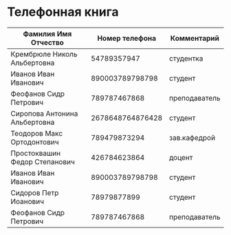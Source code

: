 # Телефонная книга    
|Фамилия Имя Отчество|Номер телефона|Комментарий|    
|-----------|-----------|-----------|
|Крембрюле Николь Альбертовна|54789357947|студентка|
|Иванов Иван Иванович|890003789798798|студент|
|Феофанов Сидр Петрович|789787467868|преподаватель|
|Сиропова Антонина Альбертовна|2678648764876428|студент|
|Теодоров Макс Ортодонтович|789479873294|зав.кафедрой|
|Простоквашин Федор Степанович|426784623864|доцент|
|Иванов Иван Иванович|890003789798798|студент|
|Сидоров Петр Иоанович|78979877899|студент|
|Феофанов Сидр Петрович|789787467868|преподаватель|
